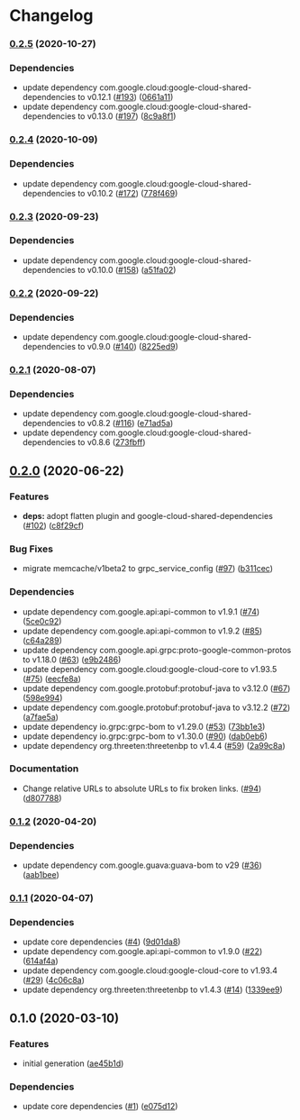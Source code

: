 # Changelog

### [0.2.5](https://www.github.com/googleapis/java-memcache/compare/v0.2.4...v0.2.5) (2020-10-27)


### Dependencies

* update dependency com.google.cloud:google-cloud-shared-dependencies to v0.12.1 ([#193](https://www.github.com/googleapis/java-memcache/issues/193)) ([0661a11](https://www.github.com/googleapis/java-memcache/commit/0661a11d734d1e8a8b18f4545883e7078e7d7800))
* update dependency com.google.cloud:google-cloud-shared-dependencies to v0.13.0 ([#197](https://www.github.com/googleapis/java-memcache/issues/197)) ([8c9a8f1](https://www.github.com/googleapis/java-memcache/commit/8c9a8f169d6f879a00ca0ade0f735a48f7be2730))

### [0.2.4](https://www.github.com/googleapis/java-memcache/compare/v0.2.3...v0.2.4) (2020-10-09)


### Dependencies

* update dependency com.google.cloud:google-cloud-shared-dependencies to v0.10.2 ([#172](https://www.github.com/googleapis/java-memcache/issues/172)) ([778f469](https://www.github.com/googleapis/java-memcache/commit/778f4690afc4aea731f052f6c1ead28d5475b324))

### [0.2.3](https://www.github.com/googleapis/java-memcache/compare/v0.2.2...v0.2.3) (2020-09-23)


### Dependencies

* update dependency com.google.cloud:google-cloud-shared-dependencies to v0.10.0 ([#158](https://www.github.com/googleapis/java-memcache/issues/158)) ([a51fa02](https://www.github.com/googleapis/java-memcache/commit/a51fa024532b107b6f847a0566a06eab645b62e9))

### [0.2.2](https://www.github.com/googleapis/java-memcache/compare/v0.2.1...v0.2.2) (2020-09-22)


### Dependencies

* update dependency com.google.cloud:google-cloud-shared-dependencies to v0.9.0 ([#140](https://www.github.com/googleapis/java-memcache/issues/140)) ([8225ed9](https://www.github.com/googleapis/java-memcache/commit/8225ed996a8586b23010f0e323b5c0f265d88ccb))

### [0.2.1](https://www.github.com/googleapis/java-memcache/compare/v0.2.0...v0.2.1) (2020-08-07)


### Dependencies

* update dependency com.google.cloud:google-cloud-shared-dependencies to v0.8.2 ([#116](https://www.github.com/googleapis/java-memcache/issues/116)) ([e71ad5a](https://www.github.com/googleapis/java-memcache/commit/e71ad5a53f5af7d55683aabd00d9e9b8c781ab81))
* update dependency com.google.cloud:google-cloud-shared-dependencies to v0.8.6 ([273fbff](https://www.github.com/googleapis/java-memcache/commit/273fbffd7291599ebc89d98abb395ac142aab0c7))

## [0.2.0](https://www.github.com/googleapis/java-memcache/compare/v0.1.2...v0.2.0) (2020-06-22)


### Features

* **deps:** adopt flatten plugin and google-cloud-shared-dependencies ([#102](https://www.github.com/googleapis/java-memcache/issues/102)) ([c8f29cf](https://www.github.com/googleapis/java-memcache/commit/c8f29cf5740213869d612e2d54816a56339b8d69))


### Bug Fixes

* migrate memcache/v1beta2 to grpc_service_config ([#97](https://www.github.com/googleapis/java-memcache/issues/97)) ([b311cec](https://www.github.com/googleapis/java-memcache/commit/b311cec81d8561f6e759edd658af78bac362fb85))


### Dependencies

* update dependency com.google.api:api-common to v1.9.1 ([#74](https://www.github.com/googleapis/java-memcache/issues/74)) ([5ce0c92](https://www.github.com/googleapis/java-memcache/commit/5ce0c9209c405f895be38c2af8d4f3583db61cb1))
* update dependency com.google.api:api-common to v1.9.2 ([#85](https://www.github.com/googleapis/java-memcache/issues/85)) ([c64a289](https://www.github.com/googleapis/java-memcache/commit/c64a28915bae2f4188bf515202597cc1191831e5))
* update dependency com.google.api.grpc:proto-google-common-protos to v1.18.0 ([#63](https://www.github.com/googleapis/java-memcache/issues/63)) ([e9b2486](https://www.github.com/googleapis/java-memcache/commit/e9b248690d27dd1c8e870759279c25f367405dbf))
* update dependency com.google.cloud:google-cloud-core to v1.93.5 ([#75](https://www.github.com/googleapis/java-memcache/issues/75)) ([eecfe8a](https://www.github.com/googleapis/java-memcache/commit/eecfe8a7446636ebbba8ede7a0d9f17fd67478cc))
* update dependency com.google.protobuf:protobuf-java to v3.12.0 ([#67](https://www.github.com/googleapis/java-memcache/issues/67)) ([598e994](https://www.github.com/googleapis/java-memcache/commit/598e994e6e3691bb429bb294f0e3a459b9c36a89))
* update dependency com.google.protobuf:protobuf-java to v3.12.2 ([#72](https://www.github.com/googleapis/java-memcache/issues/72)) ([a7fae5a](https://www.github.com/googleapis/java-memcache/commit/a7fae5a645ec7b0e4f46eb831c41515c0c71cf64))
* update dependency io.grpc:grpc-bom to v1.29.0 ([#53](https://www.github.com/googleapis/java-memcache/issues/53)) ([73bb1e3](https://www.github.com/googleapis/java-memcache/commit/73bb1e3ac64a02f51be9920783d1a14519478b2a))
* update dependency io.grpc:grpc-bom to v1.30.0 ([#90](https://www.github.com/googleapis/java-memcache/issues/90)) ([dab0eb6](https://www.github.com/googleapis/java-memcache/commit/dab0eb60ed23f7bd00961cf5e28d79aa2f53f18c))
* update dependency org.threeten:threetenbp to v1.4.4 ([#59](https://www.github.com/googleapis/java-memcache/issues/59)) ([2a99c8a](https://www.github.com/googleapis/java-memcache/commit/2a99c8aa4097157e7c1959a2f6bc442d261f1b79))


### Documentation

* Change relative URLs to absolute URLs to fix broken links. ([#94](https://www.github.com/googleapis/java-memcache/issues/94)) ([d807788](https://www.github.com/googleapis/java-memcache/commit/d80778819479c5736a9d704fe86c175ed469768f))

### [0.1.2](https://www.github.com/googleapis/java-memcache/compare/v0.1.1...v0.1.2) (2020-04-20)


### Dependencies

* update dependency com.google.guava:guava-bom to v29 ([#36](https://www.github.com/googleapis/java-memcache/issues/36)) ([aab1bee](https://www.github.com/googleapis/java-memcache/commit/aab1bee18b683d500b7fb4e6761806f59729e03a))

### [0.1.1](https://www.github.com/googleapis/java-memcache/compare/v0.1.0...v0.1.1) (2020-04-07)


### Dependencies

* update core dependencies ([#4](https://www.github.com/googleapis/java-memcache/issues/4)) ([9d01da8](https://www.github.com/googleapis/java-memcache/commit/9d01da822133dc38d42fffbd2f5ec27a69ffda97))
* update dependency com.google.api:api-common to v1.9.0 ([#22](https://www.github.com/googleapis/java-memcache/issues/22)) ([614af4a](https://www.github.com/googleapis/java-memcache/commit/614af4ae6d8fd7ea903ab43301fc0e4c6d1eb713))
* update dependency com.google.cloud:google-cloud-core to v1.93.4 ([#29](https://www.github.com/googleapis/java-memcache/issues/29)) ([4c06c8a](https://www.github.com/googleapis/java-memcache/commit/4c06c8a1273ce7ec25b3eba4379d3dfaa7d25a22))
* update dependency org.threeten:threetenbp to v1.4.3 ([#14](https://www.github.com/googleapis/java-memcache/issues/14)) ([1339ee9](https://www.github.com/googleapis/java-memcache/commit/1339ee9526f8e29f5e8c53ac972a11edf9b26a81))

## 0.1.0 (2020-03-10)


### Features

* initial generation ([ae45b1d](https://www.github.com/googleapis/java-memcache/commit/ae45b1d309a5e4e5164121b1f301645d5cf4cc02))


### Dependencies

* update core dependencies ([#1](https://www.github.com/googleapis/java-memcache/issues/1)) ([e075d12](https://www.github.com/googleapis/java-memcache/commit/e075d12627814b0ee899637859cea2522bcc370f))
